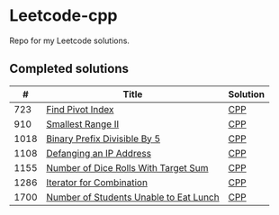 # Leetcode-cpp
Repo for my Leetcode solutions.

## Completed solutions

| # | Title | Solution |
 --- | --- | ---
| 723 | [Find Pivot Index](https://leetcode.com/problems/find-pivot-index/) | [CPP](https://github.com/SidewaysFinch/leetcode-cpp/tree/main/Solutions/724%20Find%20Pivot%20Index) |
| 910 | [Smallest Range II](https://leetcode.com/problems/smallest-range-ii/) | [CPP](https://github.com/SidewaysFinch/leetcode-cpp/tree/main/Solutions/910%20Smallest%20Range%20II) |
| 1018 | [Binary Prefix Divisible By 5](https://leetcode.com/problems/binary-prefix-divisible-by-5/) | [CPP](https://github.com/SidewaysFinch/leetcode-cpp/tree/main/Solutions/1018%Binary%20Prefix%20Divisible%20By%205) |
| 1108 | [Defanging an IP Address](https://leetcode.com/problems/defanging-an-ip-address/) | [CPP](https://github.com/SidewaysFinch/leetcode-cpp/tree/main/Solutions/1108%20Defanging%20an%20IP%20Address) |
| 1155 | [Number of Dice Rolls With Target Sum](https://leetcode.com/problems/number-of-dice-rolls-with-target-sum/) | [CPP](https://github.com/SidewaysFinch/leetcode-cpp/tree/main/Solutions/1155%20number%20of%20dice%20rolls%20with%20target%20sum/) |
| 1286 | [Iterator for Combination](https://leetcode.com/problems/iterator-for-combination/) | [CPP](https://github.com/SidewaysFinch/leetcode-cpp/tree/main/Solutions/1155%20number%20of%20dice%20rolls%20with%20target%20sum/) |
| 1700 | [Number of Students Unable to Eat Lunch](https://leetcode.com/problems/number-of-students-unable-to-eat-lunch/) | [CPP](https://github.com/SidewaysFinch/leetcode-cpp/tree/main/Solutions/1700%20Number%20of%20Students%20Unable%20To%20Eat%20Lunch) |
